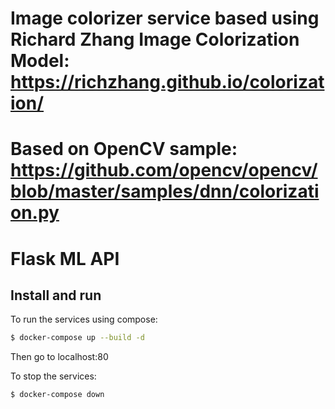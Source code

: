 # Image colorizer service based using Richard Zhang Image Colorization Model: https://richzhang.github.io/colorization/ 
# Based on OpenCV sample: https://github.com/opencv/opencv/blob/master/samples/dnn/colorization.py

# Flask ML API
## Install and run

To run the services using compose:

```bash
$ docker-compose up --build -d
```
Then go to localhost:80

To stop the services:

```bash
$ docker-compose down

